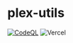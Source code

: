 # plex-utils

[![CodeQL](https://github.com/mooseburgr/plex-utils/actions/workflows/codeql.yml/badge.svg)](https://github.com/mooseburgr/plex-utils/actions/workflows/codeql.yml)
![Vercel](https://vercelbadge.vercel.app/api/mooseburgr/plex-utils)
